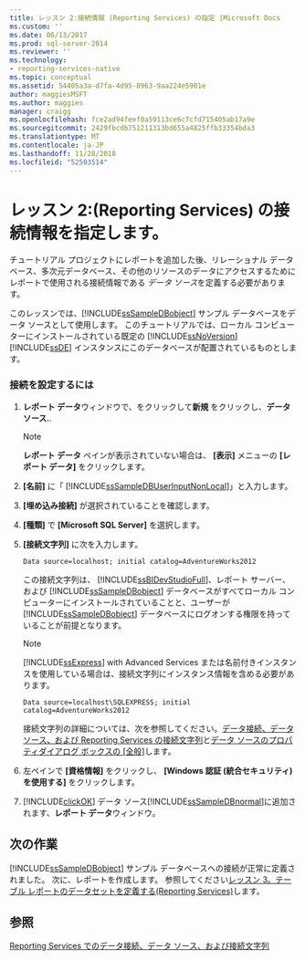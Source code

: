 ```yaml
---
title: レッスン 2:接続情報 (Reporting Services) の指定 |Microsoft Docs
ms.custom: ''
ms.date: 06/13/2017
ms.prod: sql-server-2014
ms.reviewer: ''
ms.technology:
- reporting-services-native
ms.topic: conceptual
ms.assetid: 54405a3a-d7fa-4d95-8963-9aa224e5901e
author: maggiesMSFT
ms.author: maggies
manager: craigg
ms.openlocfilehash: fce2ad94feef0a59113ce6c7cfd715405ab17a9e
ms.sourcegitcommit: 2429fbcdb751211313bd655a4825ffb33354bda3
ms.translationtype: MT
ms.contentlocale: ja-JP
ms.lasthandoff: 11/28/2018
ms.locfileid: "52503514"
---
```

# <a name="lesson-2-specifying-connection-information-reporting-services"></a>レッスン 2:(Reporting Services) の接続情報を指定します。
  チュートリアル プロジェクトにレポートを追加した後、リレーショナル データベース、多次元データベース、その他のリソースのデータにアクセスするためにレポートで使用される接続情報である *データ ソース*を定義する必要があります。  
  
 このレッスンでは、[!INCLUDE[ssSampleDBobject](../includes/sssampledbobject-md.md)] サンプル データベースをデータ ソースとして使用します。 このチュートリアルでは、ローカル コンピューターにインストールされている既定の [!INCLUDE[ssNoVersion](../includes/ssnoversion-md.md)] [!INCLUDE[ssDE](../includes/ssde-md.md)] インスタンスにこのデータベースが配置されているものとします。  
  
### <a name="to-set-up-a-connection"></a>接続を設定するには  
  
1.  **レポート データ**ウィンドウで、をクリックして**新規** をクリックし、**データ ソース.**.  
  
    > [!NOTE]  
    >  **レポート データ** ペインが表示されていない場合は、 **[表示]** メニューの **[レポート データ]** をクリックします。  
  
2.  **[名前]** に「 [!INCLUDE[ssSampleDBUserInputNonLocal](../includes/sssampledbuserinputnonlocal-md.md)]」と入力します。  
  
3.  **[埋め込み接続]** が選択されていることを確認します。  
  
4.  **[種類]** で **[Microsoft SQL Server]** を選択します。  
  
5.  **[接続文字列]** に次を入力します。  
  
    ```  
    Data source=localhost; initial catalog=AdventureWorks2012  
    ```  
  
     この接続文字列は、 [!INCLUDE[ssBIDevStudioFull](../includes/ssbidevstudiofull-md.md)]、レポート サーバー、および [!INCLUDE[ssSampleDBobject](../includes/sssampledbobject-md.md)] データベースがすべてローカル コンピューターにインストールされていることと、ユーザーが [!INCLUDE[ssSampleDBobject](../includes/sssampledbobject-md.md)] データベースにログオンする権限を持っていることが前提となります。  
  
    > [!NOTE]  
    >  [!INCLUDE[ssExpress](../includes/ssexpress-md.md)] with Advanced Services または名前付きインスタンスを使用している場合は、接続文字列にインスタンス情報を含める必要があります。  
    >   
    >  `Data source=localhost\SQLEXPRESS; initial catalog=AdventureWorks2012`  
    >   
    >  接続文字列の詳細については、次を参照してください。[データ接続、データ ソース、および Reporting Services の接続文字列](data-connections-data-sources-and-connection-strings-in-reporting-services.md)と[データ ソースのプロパティダイアログ ボックスの [全般]](data-source-properties-dialog-box-general.md)します。  
  
6.  左ペインで **[資格情報]** をクリックし、 **[Windows 認証 (統合セキュリティ) を使用する]** をクリックします。  
  
7.  [!INCLUDE[clickOK](../includes/clickok-md.md)] データ ソース[!INCLUDE[ssSampleDBnormal](../includes/sssampledbnormal-md.md)]に追加されます、**レポート データ**ウィンドウ。  
  
## <a name="next-task"></a>次の作業  
 [!INCLUDE[ssSampleDBobject](../includes/sssampledbobject-md.md)] サンプル データベースへの接続が正常に定義されました。 次に、レポートを作成します。 参照してください[レッスン 3。テーブル レポートのデータセットを定義する&#40;Reporting Services&#41;](lesson-3-defining-a-dataset-for-the-table-report-reporting-services.md)します。  
  
## <a name="see-also"></a>参照  
 [Reporting Services でのデータ接続、データ ソース、および接続文字列](data-connections-data-sources-and-connection-strings-in-reporting-services.md)  
  
  
